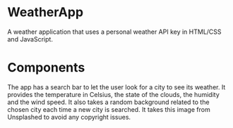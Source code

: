 # WeatherApp
A weather application that uses a personal weather API key in HTML/CSS and JavaScript.

# Components

The app has a search bar to let the user look for a city to see its weather.
It provides the temperature in Celsius, the state of the clouds, the humidity and the wind speed.
It also takes a random background related to the chosen city each time a new city is searched. It takes this image from Unsplashed to avoid any copyright issues.
